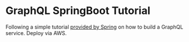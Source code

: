 # GraphQL SpringBoot Tutorial
Following a simple tutorial [provided by Spring](https://spring.io/guides/gs/graphql-server) on how to build a GraphQL service. Deploy via AWS.

